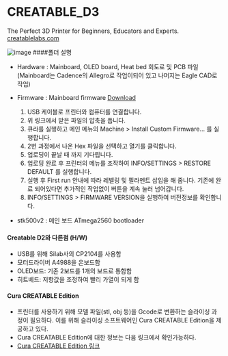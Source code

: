 # CREATABLE_D3
The Perfect 3D Printer for Beginners, Educators and Experts.
[creatablelabs.com](http://creatablelabs.com/)

![image](http://ateamventures.com/wp2/wp-content/themes/ateamventures/img/intro/intro3-1.png)
####폴더 설명
 - Hardware : Mainboard, OLED board, Heat bed 회도로 및 PCB 파일 (Mainboard는 Cadence의 Allegro로 작업이되어 있고 나머지는 Eagle CAD로 작업)
 - Firmware : Mainboard firmware [Download](https://github.com/AteamVentures/CREATABLE_D3/raw/master/Firmware/D3_Firmware.zip)  
	1. USB 케이블로 프린터와 컴퓨터를 연결합니다.
	2. 위 링크에서 받은 파일의 압축을 풉니다.
	3. 큐라를 실행하고 메인 메뉴의 Machine > Install Custom Firmware... 를 실행합니다.
	4. 2번 과정에서 나온 Hex 파일을 선택하고 열기를 클릭합니다.
	5. 업로딩이 끝날 때 까지 기다립니다.
	6. 업로딩 완료 후 프린터의 메뉴를 조작하여 INFO/SETTINGS > RESTORE DEFAULT 를 실행합니다.
	7. 실행 후 First run 안내에 따라 레벨링 및 필라멘트 삽입을 해 줍니다. 기존에 완료 되어있다면 추가적인 작업없이 버튼을 계속 눌러 넘어갑니다.
	8. INFO/SETTINGS > FIRMWARE VERSION을 실행하여 버전정보를 확인합니다.
	  
 - stk500v2 : 메인 보드 ATmega2560 bootloader
 
#### Creatable D2와 다른점 (H/W)
  
- USB를 위해 Silab사의 CP2104를 사용함
- 모터드라이버 A4988을 온보드함
- OLED보드: 기존 2보드를 1개의 보드로 통합함
- 히트베드: 저항값을 조정하여 빨리 가열이 되게 함

#### Cura CREATABLE Edition

- 프린터를 사용하기 위해 모델 파일(stl, obj 등)을 Gcode로 변환하는 슬라이싱 과정이 필요하다. 이를 위해 슬라이싱 소프트웨어인 Cura CREATABLE Edition을 제공하고 있다.
- Cura CREATABLE Edition에 대한 정보는 다음 링크에서 확인가능하다.
- [Cura CREATABLE Edition 링크](https://github.com/AteamVentures/CuraCreatableEdition)
